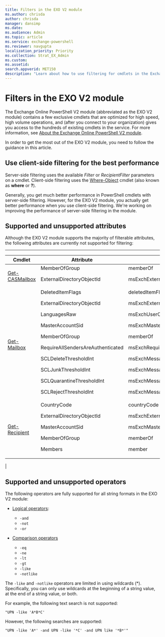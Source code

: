 ```yaml
---
title: Filters in the EXO V2 module
ms.author: chrisda
author: chrisda
manager: dansimp
ms.date:
ms.audience: Admin
ms.topic: article
ms.service: exchange-powershell
ms.reviewer: navgupta
localization_priority: Priority
ms.collection: Strat_EX_Admin
ms.custom:
ms.assetid:
search.appverid: MET150
description: "Learn about how to use filtering for cmdlets in the Exchange Online V2 module."
---
```


# Filters in the EXO V2 module

The Exchange Online PowerShell V2 module (abbreviated as the EXO V2 module) contains a few exclusive cmdlets that are optimized for high speed, high volume operations, and (after you connect to your organization) gives you access to the hundreds of existing cmdlets in the service. For more information, see [About the Exchange Online PowerShell V2 module](exchange-online-powershell-v2.md).

In order to get the most out of the EXO V2 module, you need to follow the guidance in this article.

## Use client-side filtering for the best performance

Server-side filtering uses the available _Filter_ or _RecipientFilter_ parameters on a cmdlet. Client-side filtering uses the [Where-Object](https://docs.microsoft.com/powershell/module/microsoft.powershell.core/where-object) cmdlet (also known as **where** or **?**).

Generally, you get much better performance in PowerShell cmdlets with server-side filtering. However, for the EXO V2 module, you actually get better performance when you use client-side filtering. We're working on improving the performance of server-side filtering in the module.

## Supported and unsupported attributes

Although the EXO V2 module supports the majority of filterable attributes, the following attributes are currently not supported for filtering:

****

|Cmdlet|Attribute|LDAP Display Name|
|---|---|---|
|[Get-CASMailbox](https://docs.microsoft.com/powershell/module/exchange/get-casmailbox)|MemberOfGroup <p> ExternalDirectoryObjectId|memberOf <p> msExchExternalDirectoryObjectId|
|[Get-Mailbox](https://docs.microsoft.com/powershell/module/exchange/get-mailbox)|DeletedItemFlags <p> ExternalDirectoryObjectId <p> LanguagesRaw <p> MasterAccountSid <p> MemberOfGroup <p> RequireAllSendersAreAuthenticated <p> SCLDeleteThresholdInt <p> SCLJunkThresholdInt <p> SCLQuarantineThresholdInt <p> SCLRejectThresholdInt|deletedItemFlags <p> msExchExternalDirectoryObjectId <p> msExchUserCulture <p> msExchMasterAccountSid <p> memberOf <p> msExchRequireAuthToSendTo <p> msExchMessageHygieneSCLDeleteThreshold <p> msExchMessageHygieneSCLJunkThreshold <p> msExchMessageHygieneSCLQuarantineThreshold <p> msExchMessageHygieneSCLRejectThreshold|
|[Get-Recipient](https://docs.microsoft.com/powershell/module/exchange/get-recipient)|CountryCode <p> ExternalDirectoryObjectId <p> MasterAccountSid <p> MemberOfGroup <p> Members|countryCode <p> msExchExternalDirectoryObjectId <p> msExchMasterAccountSid <p> memberOf <p> member|
|

## Supported and unsupported operators

The following operators are fully supported for all string formats in the EXO V2 module:

- [Logical operators](https://docs.microsoft.com/powershell/module/microsoft.powershell.core/about/about_logical_operators):
  - `-and`
  - `-not`
  - `-or`

- [Comparison operators](https://docs.microsoft.com/powershell/module/microsoft.powershell.core/about/about_comparison_operators)
  - `-eq`
  - `-ne`
  - `-lt`
  - `-gt`
  - `-like`
  - `-notlike`

The `-like` and `-notlike` operators are limited in using wildcards (*). Specifically, you can only use wildcards at the beginning of a string value, at the end of a string value, or both.

For example, the following text search is not supported:

`"UPN -like 'A*B*C'`

However, the following searches are supported:

`"UPN -like 'A*' -and UPN -like '*C' -and UPN like '*B*'"`
